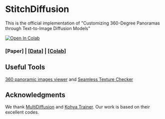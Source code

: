 # StitchDiffusion
This is the official implementation of "Customizing 360-Degree Panoramas through Text-to-Image Diffusion Models"

[![Open In Colab](https://colab.research.google.com/assets/colab-badge.svg)](https://colab.research.google.com/github/littlewhitesea/StitchDiffusion/blob/main/StitchDiffusion_360_Panorama.ipynb)

### [Paper] | [[Data]](https://drive.google.com/file/d/1Iq1cRqhggrf8zWf4fHwf2hxkpNVw4kdF/view?usp=drive_link) | [[Colab]](https://colab.research.google.com/github/littlewhitesea/StitchDiffusion/blob/main/StitchDiffusion_360_Panorama.ipynb) 

## Useful Tools

[360 panoramic images viewer](https://renderstuff.com/tools/360-panorama-web-viewer/) and [Seamless Texture Checker](https://www.pycheung.com/checker/)


## Acknowledgments
We thank [MultiDiffusion](https://github.com/omerbt/MultiDiffusion) and [Kohya Trainer](https://github.com/Linaqruf/kohya-trainer). Our work is based on their excellent codes.
